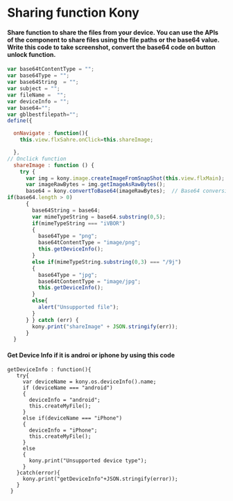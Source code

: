 
# Sharing function  Kony
#### Share function to share the files from your device. You can use the APIs of the component to share files using the file paths or the base64 value. Write this code to take screenshot, convert the base64 code on button unlock function.
``` javascript
var base64tContentType = "";
var base64Type = "";
var base64String  = "";
var subject = "";
var fileName =  "";
var deviceInfo = "";
var base64="";
var gblbestfilepath="";
define({ 

  onNavigate : function(){
    this.view.flxSahre.onClick=this.shareImage;

  },
// Onclick function 
  shareImage : function () {
    try {
      var img = kony.image.createImageFromSnapShot(this.view.flxMain); // snapshot the from
      var imageRawBytes = img.getImageAsRawBytes();
      base64 = kony.convertToBase64(imageRawBytes);  // Base64 conversion 
if(base64.length > 0)
      {
        base64String = base64;
        var mimeTypeString = base64.substring(0,5);
        if(mimeTypeString === "iVBOR")
        {
          base64Type = "png";
          base64tContentType = "image/png";
          this.getDeviceInfo();
        }
        else if(mimeTypeString.substring(0,3) === "/9j")
        {
          base64Type = "jpg";
          base64tContentType = "image/jpg";
          this.getDeviceInfo();
        }
        else{
          alert("Unsupported file");
        }
      } } catch (err) {
        kony.print("shareImage" + JSON.stringify(err));
      }
  }
  ```
  #### Get Device Info if it is androi or iphone by using this code
 ```
 getDeviceInfo : function(){
    try{
      var deviceName = kony.os.deviceInfo().name;
      if (deviceName === "android")
      {
        deviceInfo = "android";
        this.createMyFile();
      }
      else if(deviceName === "iPhone")
      {
        deviceInfo = "iPhone";
        this.createMyFile();
      }
      else
      {
        kony.print("Unsupported device type");
      }
    }catch(error){
      kony.print("getDeviceInfo"+JSON.stringify(error));
    }
  }
  ```
